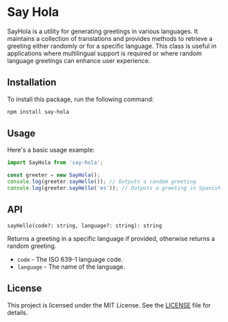 # Say Hola

SayHola is a utility for generating greetings in various languages. It maintains a collection of translations and provides methods to retrieve a greeting either randomly or for a specific language. This class is useful in applications where multilingual support is required or where random language greetings can enhance user experience.

## Installation

To install this package, run the following command:

```bash
npm install say-hola
```
## Usage

Here's a basic usage example:

```js
import SayHola from 'say-hola';

const greeter = new SayHola();
console.log(greeter.sayHello()); // Outputs a random greeting
console.log(greeter.sayHello('es')); // Outputs a greeting in Spanish
```

## API

`sayHello(code?: string, language?: string): string`

Returns a greeting in a specific language if provided, otherwise returns a random greeting.

- `code` - The ISO 639-1 language code.
- `language` - The name of the language.

## License

This project is licensed under the MIT License. See the [LICENSE](LICENSE) file for details.
